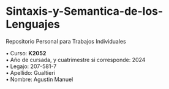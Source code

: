 # Sintaxis-y-Semantica-de-los-Lenguajes  
Repositorio Personal para Trabajos Individuales  

• Curso: **K2052**  
• Año de cursada, y cuatrimestre si corresponde: 2024  
• Legajo: 207-581-7  
• Apellido: Gualtieri  
• Nombre: Agustin Manuel  
